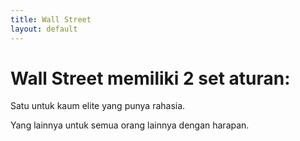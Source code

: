 ```yaml
---
title: Wall Street
layout: default
---
```


# Wall Street memiliki 2 set aturan:

Satu untuk kaum elite yang punya rahasia.

Yang lainnya untuk semua orang lainnya dengan harapan.
